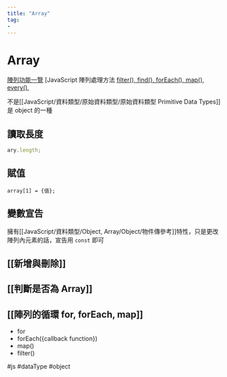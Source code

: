 ```yaml
---
title: "Array"
tag: 
- 
---
```

# Array
[陣列功能一覽](https://developer.mozilla.org/zh-CN/docs/Web/JavaScript/Reference/Global_Objects/Array)
[JavaScript 陣列處理方法 [filter(), find(), forEach(), map(), every(),](https://courses.hexschool.com/blog/168210/javascript-for)


不是[[JavaScript/資料類型/原始資料類型/原始資料類型 Primitive Data Types]]
是 object 的一種

## 讀取長度
```js
ary.length;
```
## 賦值	
```jsˇ
array[1] = {值};
```

## 變數宣告
擁有[[JavaScript/資料類型/Object, Array/Object/物件傳參考]]特性，只是更改陣列內元素的話，宣告用 `const` 即可

## [[新增與刪除]]
## [[判斷是否為 Array]]
## [[陣列的循環 for, forEach, map]]
- for
- forEach({callback function})
- map()
- filter()

#js #dataType #object